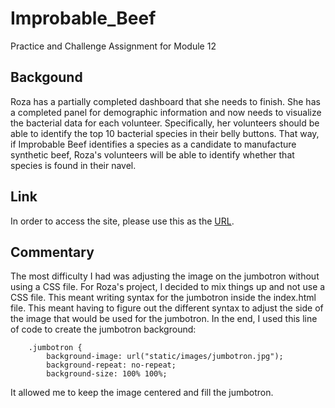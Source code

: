 # Improbable_Beef
Practice and Challenge Assignment for Module 12

## Backgound
Roza has a partially completed dashboard that she needs to finish. She has a completed panel for demographic information and now needs to visualize the bacterial data for each volunteer. Specifically, her volunteers should be able to identify the top 10 bacterial species in their belly buttons. That way, if Improbable Beef identifies a species as a candidate to manufacture synthetic beef, Roza's volunteers will be able to identify whether that species is found in their navel.

## Link
In order to access the site, please use this as the [URL](https://itgotworse26.github.io/Improbable_Beef/).


## Commentary
The most difficulty I had was adjusting the image on the jumbotron without using a CSS file. For Roza's project, I decided to mix things up and not use a CSS file. This meant writing syntax for the jumbotron inside the index.html file. This meant having to figure out the different syntax to adjust the side of the image that would be used for the jumbotron. In the end, I used this line of code to create the jumbotron background:

```
    .jumbotron {
        background-image: url("static/images/jumbotron.jpg");
        background-repeat: no-repeat;
        background-size: 100% 100%;
```

It allowed me to keep the image centered and fill the jumbotron. 